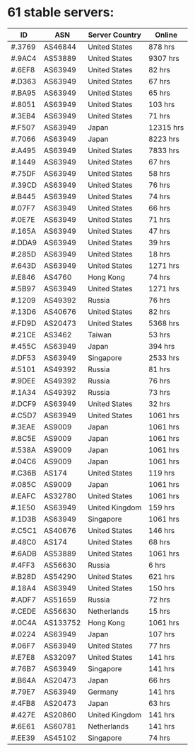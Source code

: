 # 61 stable servers:

| ID | ASN | Server Country | Online |
| ------ | ------ | ------ | ------ |
| #.3769 | AS46844 | United States | 878 hrs |
| #.9AC4 | AS53889 | United States | 9307 hrs |
| #.6EF8 | AS63949 | United States | 82 hrs |
| #.D363 | AS63949 | United States | 67 hrs |
| #.BA95 | AS63949 | United States | 65 hrs |
| #.8051 | AS63949 | United States | 103 hrs |
| #.3EB4 | AS63949 | United States | 71 hrs |
| #.F507 | AS63949 | Japan | 12315 hrs |
| #.7066 | AS63949 | Japan | 8223 hrs |
| #.A495 | AS63949 | United States | 7833 hrs |
| #.1449 | AS63949 | United States | 67 hrs |
| #.75DF | AS63949 | United States | 58 hrs |
| #.39CD | AS63949 | United States | 76 hrs |
| #.B445 | AS63949 | United States | 74 hrs |
| #.07F7 | AS63949 | United States | 66 hrs |
| #.0E7E | AS63949 | United States | 71 hrs |
| #.165A | AS63949 | United States | 47 hrs |
| #.DDA9 | AS63949 | United States | 39 hrs |
| #.285D | AS63949 | United States | 18 hrs |
| #.643D | AS63949 | United States | 1271 hrs |
| #.E846 | AS4760 | Hong Kong | 74 hrs |
| #.5B97 | AS63949 | United States | 1271 hrs |
| #.1209 | AS49392 | Russia | 76 hrs |
| #.13D6 | AS40676 | United States | 82 hrs |
| #.FD9D | AS20473 | United States | 5368 hrs |
| #.21CE | AS3462 | Taiwan | 53 hrs |
| #.455C | AS63949 | Japan | 394 hrs |
| #.DF53 | AS63949 | Singapore | 2533 hrs |
| #.5101 | AS49392 | Russia | 81 hrs |
| #.9DEE | AS49392 | Russia | 76 hrs |
| #.1A34 | AS49392 | Russia | 73 hrs |
| #.DCF9 | AS63949 | United States | 32 hrs |
| #.C5D7 | AS63949 | United States | 1061 hrs |
| #.3EAE | AS9009 | Japan | 1061 hrs |
| #.8C5E | AS9009 | Japan | 1061 hrs |
| #.538A | AS9009 | Japan | 1061 hrs |
| #.04C6 | AS9009 | Japan | 1061 hrs |
| #.C36B | AS174 | United States | 119 hrs |
| #.085C | AS9009 | Japan | 1061 hrs |
| #.EAFC | AS32780 | United States | 1061 hrs |
| #.1E50 | AS63949 | United Kingdom | 159 hrs |
| #.1D3B | AS63949 | Singapore | 1061 hrs |
| #.C5C1 | AS40676 | United States | 146 hrs |
| #.48C0 | AS174 | United States | 68 hrs |
| #.6ADB | AS53889 | United States | 1061 hrs |
| #.4FF3 | AS56630 | Russia | 6 hrs |
| #.B28D | AS54290 | United States | 621 hrs |
| #.18A4 | AS63949 | United States | 150 hrs |
| #.ADF7 | AS51659 | Russia | 72 hrs |
| #.CEDE | AS56630 | Netherlands | 15 hrs |
| #.0C4A | AS133752 | Hong Kong | 1061 hrs |
| #.0224 | AS63949 | Japan | 107 hrs |
| #.06F7 | AS63949 | United States | 77 hrs |
| #.E7E8 | AS32097 | United States | 141 hrs |
| #.76B7 | AS63949 | Singapore | 141 hrs |
| #.B64A | AS20473 | Japan | 66 hrs |
| #.79E7 | AS63949 | Germany | 141 hrs |
| #.4FB8 | AS20473 | Japan | 63 hrs |
| #.427E | AS20860 | United Kingdom | 141 hrs |
| #.6E61 | AS60781 | Netherlands | 141 hrs |
| #.EE39 | AS45102 | Singapore | 74 hrs |

